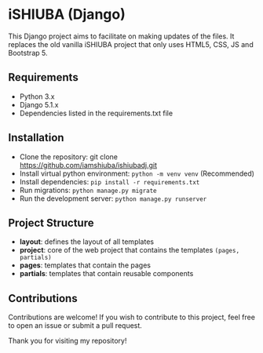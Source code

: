 # iSHIUBA (Django)

This Django project aims to facilitate on making updates of the files. It replaces the old vanilla iSHIUBA project that only uses HTML5, CSS, JS and Bootstrap 5.

## Requirements

- Python 3.x
- Django 5.1.x
- Dependencies listed in the requirements.txt file

## Installation

- Clone the repository: git clone https://github.com/iamshiuba/ishiubadj.git
- Install virtual python environment: ``python -m venv venv`` (Recommended)
- Install dependencies: ``pip install -r requirements.txt``
- Run migrations: ``python manage.py migrate``
- Run the development server: ``python manage.py runserver``

## Project Structure

- **layout**: defines the layout of all templates
- **project**: core of the web project that contains the templates ``(pages, partials)``
- **pages**: templates that contain the pages
- **partials**: templates that contain reusable components

## Contributions

Contributions are welcome! If you wish to contribute to this project, feel free to open an issue or submit a pull request.

Thank you for visiting my repository!
